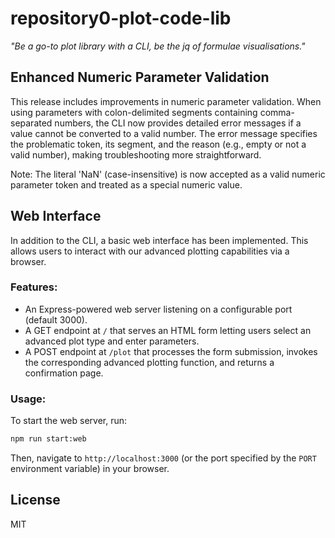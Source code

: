 # repository0-plot-code-lib

_"Be a go-to plot library with a CLI, be the jq of formulae visualisations."_

## Enhanced Numeric Parameter Validation

This release includes improvements in numeric parameter validation. When using parameters with colon-delimited segments containing comma-separated numbers, the CLI now provides detailed error messages if a value cannot be converted to a valid number. The error message specifies the problematic token, its segment, and the reason (e.g., empty or not a valid number), making troubleshooting more straightforward.

Note: The literal 'NaN' (case-insensitive) is now accepted as a valid numeric parameter token and treated as a special numeric value.

## Web Interface

In addition to the CLI, a basic web interface has been implemented. This allows users to interact with our advanced plotting capabilities via a browser.

### Features:
- An Express-powered web server listening on a configurable port (default 3000).
- A GET endpoint at `/` that serves an HTML form letting users select an advanced plot type and enter parameters.
- A POST endpoint at `/plot` that processes the form submission, invokes the corresponding advanced plotting function, and returns a confirmation page.

### Usage:

To start the web server, run:

```bash
npm run start:web
```

Then, navigate to `http://localhost:3000` (or the port specified by the `PORT` environment variable) in your browser.

## License

MIT
